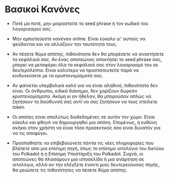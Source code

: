 # Βασικοί Κανόνες

- Ποτέ μα ποτέ, μην μοιραστείτε το seed phrase ή τον κωδικό του λογαριασμού σας.
 - Μην εμπιστεύεστε κανέναν online. Είναι εύκολο γι' αυτούς να ψεύδονται και να αλλάζουν την ταυτότητά τους.
  
 - Αν πέσετε θύμα απάτης, πιθανότατα δεν θα μπορέσετε να ανακτήσετε τα κεφάλαιά σας. Αν ένας απατεώνας αποκτήσει το seed phrase σας, μπορεί να μεταφέρει όλα τα κεφάλαιά σας στον λογαριασμό του σε δευτερόλεπτα. Είναι καλύτερο να προστατευτείτε παρά να κινδυνεύσετε με τα κρυπτονομίσματά σας.
  
 - Αν φαίνεται υπερβολικά καλό για να είναι αληθινό, πιθανότατα δεν είναι. Οι άνθρωποι, ειδικά διάσημοι, δεν χαρίζουν δωρεάν κρυπτονομίσματα. Ακόμη κι αν ήθελαν, θα μπορούσαν απλώς να ζητήσουν τη διεύθυνσή σας αντί να σας ζητήσουν να τους στείλετε token.

 - Οι απάτες είναι απολύτως διαδεδομένες σε αυτόν τον χώρο. Είναι εύκολο και φθηνό να δημιουργηθεί μια απάτη. Επομένως, η ευθύνη ανήκει στον χρήστη να είναι τόσο προσεκτικός όσο είναι δυνατόν για να τις αποφύγει.
  
 - Προσπαθήστε να επιβεβαιώνετε πάντα τις νέες πληροφορίες που βλέπετε από μια επίσημη πηγή, όπως το επίσημο ιστολόγιο του δικτύου του Polkadot ή η Επίσημη Υποστήριξη του Polkadot. Συχνά, οι απατεώνες θα πλασάρουν μια ιστοσελίδα ή μια ανάρτηση σε ιστολόγιο, αλλά αν την ελέγξετε έναντι μιας δευτερεύουσας πηγής, θα μειώσετε τις πιθανότητες να πέσετε θύμα απάτης.
